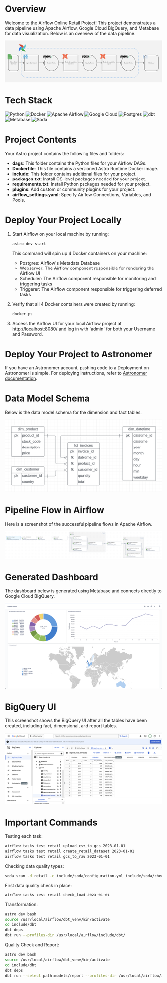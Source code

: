 # Overview

Welcome to the Airflow Online Retail Project! This project demonstrates a data pipeline using Apache Airflow, Google Cloud BigQuery, and Metabase for data visualization. Below is an overview of the data pipeline.

![Pipeline Flow Overview](README%20pictures/pipeline_flow_overview_drawn.png)

# Tech Stack

![Python](https://img.shields.io/badge/python-3670A0?style=for-the-badge&logo=python&logoColor=ffdd54)
![Docker](https://img.shields.io/badge/docker-%230db7ed.svg?style=for-the-badge&logo=docker&logoColor=white)
![Apache Airflow](https://img.shields.io/badge/Apache%20Airflow-017CEE?style=for-the-badge&logo=Apache%20Airflow&logoColor=white)
![Google Cloud](https://img.shields.io/badge/GoogleCloud-%234285F4.svg?style=for-the-badge&logo=google-cloud&logoColor=white)
![Postgres](https://img.shields.io/badge/postgres-%23316192.svg?style=for-the-badge&logo=postgresql&logoColor=white)
![dbt](https://img.shields.io/badge/dbt-FF694B?style=for-the-badge&logo=dbt&logoColor=white)
![Metabase](https://img.shields.io/badge/Metabase-509EE3?style=for-the-badge&logo=metabase&logoColor=fff)
![Soda](https://img.shields.io/badge/Soda-0C344B?style=for-the-badge&logo=soda&logoColor=fff)
# Project Contents

Your Astro project contains the following files and folders:

- **dags**: This folder contains the Python files for your Airflow DAGs.
- **Dockerfile**: This file contains a versioned Astro Runtime Docker image.
- **include**: This folder contains additional files for your project.
- **packages.txt**: Install OS-level packages needed for your project.
- **requirements.txt**: Install Python packages needed for your project.
- **plugins**: Add custom or community plugins for your project.
- **airflow_settings.yaml**: Specify Airflow Connections, Variables, and Pools.

# Deploy Your Project Locally

1. Start Airflow on your local machine by running:
    ```sh
    astro dev start
    ```

    This command will spin up 4 Docker containers on your machine:
    - Postgres: Airflow's Metadata Database
    - Webserver: The Airflow component responsible for rendering the Airflow UI
    - Scheduler: The Airflow component responsible for monitoring and triggering tasks
    - Triggerer: The Airflow component responsible for triggering deferred tasks

2. Verify that all 4 Docker containers were created by running:
    ```sh
    docker ps
    ```

3. Access the Airflow UI for your local Airflow project at [http://localhost:8080/](http://localhost:8080/) and log in with 'admin' for both your Username and Password.

# Deploy Your Project to Astronomer

If you have an Astronomer account, pushing code to a Deployment on Astronomer is simple. For deploying instructions, refer to [Astronomer documentation](https://www.astronomer.io/docs/astro/deploy-code/).

# Data Model Schema

Below is the data model schema for the dimension and fact tables.

![Data Model Schema](README%20pictures/data_model_schema.png)

# Pipeline Flow in Airflow

Here is a screenshot of the successful pipeline flows in Apache Airflow.

![Pipeline Flow Successful](README%20pictures/pipeline_flow_successful_from_airflow.png)

# Generated Dashboard

The dashboard below is generated using Metabase and connects directly to Google Cloud BigQuery.

![Dashboard](README%20pictures/dashboard.png)

# BigQuery UI

This screenshot shows the BigQuery UI after all the tables have been created, including fact, dimensional, and report tables.

![BigQuery UI](README%20pictures/BigQuery_screenshoot.png)

# Important Commands

Testing each task:
```sh
airflow tasks test retail upload_csv_to_gcs 2023-01-01
airflow tasks test retail create_retail_dataset 2023-01-01
airflow tasks test retail gcs_to_raw 2023-01-01
```

Checking data quality types:
```sh
soda scan -d retail -c include/soda/configuration.yml include/soda/checks/sources/raw_invoices.yml
```

First data quality check in place:
```sh
airflow tasks test retail check_load 2023-01-01
```

Transformation:
```sh
astro dev bash
source /usr/local/airflow/dbt_venv/bin/activate
cd include/dbt 
dbt deps
dbt run --profiles-dir /usr/local/airflow/include/dbt/
```

Quality Check and Report:
```sh
astro dev bash
source /usr/local/airflow/dbt_venv/bin/activate
cd include/dbt 
dbt deps
dbt run --select path:models/report --profiles-dir /usr/local/airflow/include/dbt/
```